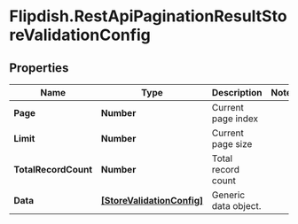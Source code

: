 # Flipdish.RestApiPaginationResultStoreValidationConfig

## Properties

Name | Type | Description | Notes
------------ | ------------- | ------------- | -------------
**Page** | **Number** | Current page index | 
**Limit** | **Number** | Current page size | 
**TotalRecordCount** | **Number** | Total record count | 
**Data** | [**[StoreValidationConfig]**](StoreValidationConfig.md) | Generic data object. | 


